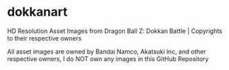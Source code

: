 # dokkanart

HD Resolution Asset Images from Dragon Ball Z: Dokkan Battle | Copyrights to their respective owners

All asset images are owned by Bandai Namco, Akatsuki Inc, and other respective owners, I do NOT own any images in this GitHub Repository

